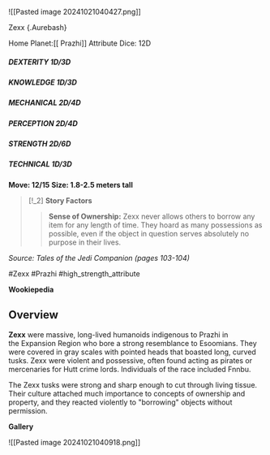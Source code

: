 
![[Pasted image 20241021040427.png]]

  Zexx {.Aurebash}


Home Planet:[[ Prazhi]]
Attribute Dice: 12D
##### DEXTERITY 1D/3D
##### KNOWLEDGE 1D/3D
##### MECHANICAL 2D/4D
##### PERCEPTION 2D/4D
##### STRENGTH 2D/6D
##### TECHNICAL 1D/3D
**Move: 12/15**
**Size: 1.8-2.5 meters tall**

> [!_2] 
> **Story Factors**
> > **Sense of Ownership:** Zexx never allows others to borrow any item for any length of time. They hoard as many possessions as possible, even if the object in question serves absolutely no purpose in their lives. 
> 

*Source: Tales of the Jedi Companion (pages 103-104)*



#Zexx #Prazhi 
#high_strength_attribute 

**Wookiepedia**

## Overview

**Zexx** were massive, long-lived humanoids indigenous to Prazhi in the Expansion Region who bore a strong resemblance to Esoomians. They were covered in gray scales with pointed heads that boasted long, curved tusks. Zexx were violent and possessive, often found acting as pirates or mercenaries for Hutt crime lords. Individuals of the race included Fnnbu.

The Zexx tusks were strong and sharp enough to cut through living tissue. Their culture attached much importance to concepts of ownership and property, and they reacted violently to "borrowing" objects without permission.


**Gallery**

![[Pasted image 20241021040918.png]]
